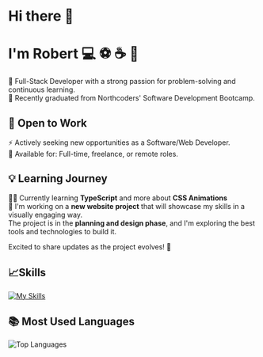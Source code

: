 # Hi there 👋 

# I'm Robert  💻 ⚽ ☕ 🦫

🌟 Full-Stack Developer with a strong passion for problem-solving and continuous learning.<br>
🚀 Recently graduated from Northcoders' Software Development Bootcamp.<br>

## 👀 Open to Work

⚡ Actively seeking new opportunities as a Software/Web Developer.<br>
💼 Available for: Full-time, freelance, or remote roles.<br>

## 💡 Learning Journey

👨‍🎓 Currently learning **TypeScript** and more about **CSS Animations**<br>
👷 I'm working on a **new website project** that will showcase my skills in a visually engaging way.  
The project is in the **planning and design phase**, and I'm exploring the best tools and technologies to build it.<br>

Excited to share updates as the project evolves! 🚧

## 📈Skills 

[![My Skills](https://skillicons.dev/icons?i=js,java,ts,spring,react,express,html,css,postgres,mongodb,git,jest,idea,vscode)](https://skillicons.dev)

## 📚 Most Used Languages

![Top Languages](https://github-readme-stats.vercel.app/api/top-langs/?username=ivanlougan&layout=compact&theme=radical)

